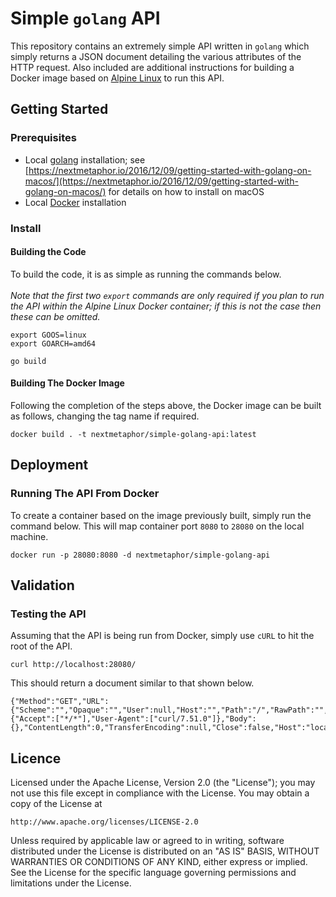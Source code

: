 # Simple `golang` API
This repository contains an extremely simple API written in `golang` which simply returns a JSON document detailing the various attributes of the HTTP request. Also included are additional instructions for building a Docker image based on [Alpine Linux](https://alpinelinux.org/) to run this API.

## Getting Started

### Prerequisites
* Local [golang](https://golang.org/) installation; see [https://nextmetaphor.io/2016/12/09/getting-started-with-golang-on-macos/](https://nextmetaphor.io/2016/12/09/getting-started-with-golang-on-macos/) for details on how to install on macOS
* Local [Docker](https://www.docker.com/) installation

### Install

#### Building the Code
To build the code, it is as simple as running the commands below.<br><br>
*Note that the first two `export` commands are only required if you plan to run the API within the Alpine Linux Docker container; if this is not the case then these can be omitted.*
```
export GOOS=linux
export GOARCH=amd64

go build
```

#### Building The Docker Image
Following the completion of the steps above, the Docker image can be built as follows, changing the tag name if required. 
```
docker build . -t nextmetaphor/simple-golang-api:latest
```

## Deployment

### Running The API From Docker
To create a container based on the image previously built, simply run the command below. This will map container port `8080` to `28080` on the local machine.
```
docker run -p 28080:8080 -d nextmetaphor/simple-golang-api
```

## Validation

### Testing the API
Assuming that the API is being run from Docker, simply use `cURL` to hit the root of the API.
```
curl http://localhost:28080/
```

This should return a document similar to that shown below.
```
{"Method":"GET","URL":{"Scheme":"","Opaque":"","User":null,"Host":"","Path":"/","RawPath":"","ForceQuery":false,"RawQuery":"","Fragment":""},"Proto":"HTTP/1.1","ProtoMajor":1,"ProtoMinor":1,"Header":{"Accept":["*/*"],"User-Agent":["curl/7.51.0"]},"Body":{},"ContentLength":0,"TransferEncoding":null,"Close":false,"Host":"localhost:28080","Form":null,"PostForm":null,"MultipartForm":null,"Trailer":null,"RemoteAddr":"172.17.0.1:44534","RequestURI":"/","TLS":null,"Response":null}
```

## Licence ##
Licensed under the Apache License, Version 2.0 (the "License");
you may not use this file except in compliance with the License.
You may obtain a copy of the License at

    http://www.apache.org/licenses/LICENSE-2.0

Unless required by applicable law or agreed to in writing, software
distributed under the License is distributed on an "AS IS" BASIS,
WITHOUT WARRANTIES OR CONDITIONS OF ANY KIND, either express or implied.
See the License for the specific language governing permissions and
limitations under the License.